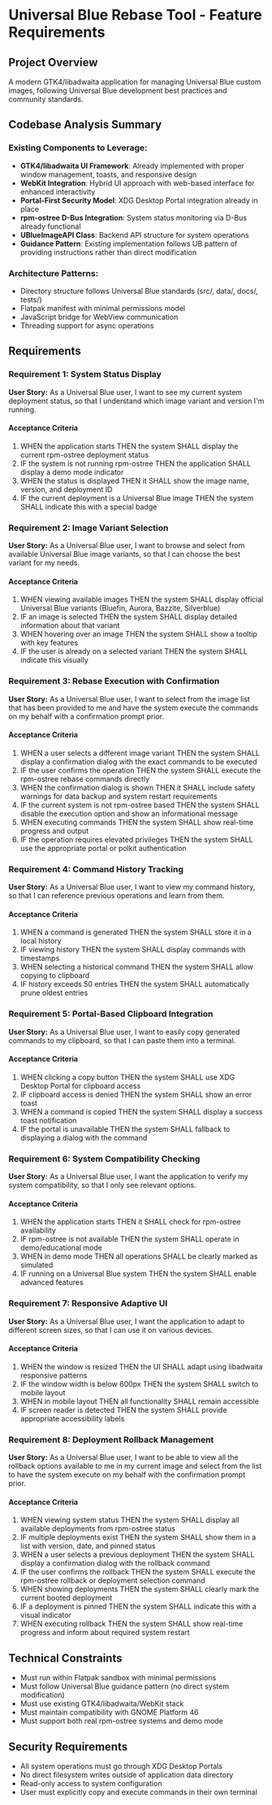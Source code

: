 # Universal Blue Rebase Tool - Feature Requirements

## Project Overview
A modern GTK4/libadwaita application for managing Universal Blue custom images, following Universal Blue development best practices and community standards.

## Codebase Analysis Summary

### Existing Components to Leverage:
- **GTK4/libadwaita UI Framework**: Already implemented with proper window management, toasts, and responsive design
- **WebKit Integration**: Hybrid UI approach with web-based interface for enhanced interactivity
- **Portal-First Security Model**: XDG Desktop Portal integration already in place
- **rpm-ostree D-Bus Integration**: System status monitoring via D-Bus already functional
- **UBlueImageAPI Class**: Backend API structure for system operations
- **Guidance Pattern**: Existing implementation follows UB pattern of providing instructions rather than direct modification

### Architecture Patterns:
- Directory structure follows Universal Blue standards (src/, data/, docs/, tests/)
- Flatpak manifest with minimal permissions model
- JavaScript bridge for WebView communication
- Threading support for async operations

## Requirements

### Requirement 1: System Status Display
**User Story:** As a Universal Blue user, I want to see my current system deployment status, so that I understand which image variant and version I'm running.

#### Acceptance Criteria
1. WHEN the application starts THEN the system SHALL display the current rpm-ostree deployment status
2. IF the system is not running rpm-ostree THEN the application SHALL display a demo mode indicator
3. WHEN the status is displayed THEN it SHALL show the image name, version, and deployment ID
4. IF the current deployment is a Universal Blue image THEN the system SHALL indicate this with a special badge

### Requirement 2: Image Variant Selection
**User Story:** As a Universal Blue user, I want to browse and select from available Universal Blue image variants, so that I can choose the best variant for my needs.

#### Acceptance Criteria
1. WHEN viewing available images THEN the system SHALL display official Universal Blue variants (Bluefin, Aurora, Bazzite, Silverblue)
2. IF an image is selected THEN the system SHALL display detailed information about that variant
3. WHEN hovering over an image THEN the system SHALL show a tooltip with key features
4. IF the user is already on a selected variant THEN the system SHALL indicate this visually

### Requirement 3: Rebase Execution with Confirmation
**User Story:** As a Universal Blue user, I want to select from the image list that has been provided to me and have the system execute the commands on my behalf with a confirmation prompt prior.

#### Acceptance Criteria
1. WHEN a user selects a different image variant THEN the system SHALL display a confirmation dialog with the exact commands to be executed
2. IF the user confirms the operation THEN the system SHALL execute the rpm-ostree rebase commands directly
3. WHEN the confirmation dialog is shown THEN it SHALL include safety warnings for data backup and system restart requirements
4. IF the current system is not rpm-ostree based THEN the system SHALL disable the execution option and show an informational message
5. WHEN executing commands THEN the system SHALL show real-time progress and output
6. IF the operation requires elevated privileges THEN the system SHALL use the appropriate portal or polkit authentication

### Requirement 4: Command History Tracking
**User Story:** As a Universal Blue user, I want to view my command history, so that I can reference previous operations and learn from them.

#### Acceptance Criteria
1. WHEN a command is generated THEN the system SHALL store it in a local history
2. IF viewing history THEN the system SHALL display commands with timestamps
3. WHEN selecting a historical command THEN the system SHALL allow copying to clipboard
4. IF history exceeds 50 entries THEN the system SHALL automatically prune oldest entries

### Requirement 5: Portal-Based Clipboard Integration
**User Story:** As a Universal Blue user, I want to easily copy generated commands to my clipboard, so that I can paste them into a terminal.

#### Acceptance Criteria
1. WHEN clicking a copy button THEN the system SHALL use XDG Desktop Portal for clipboard access
2. IF clipboard access is denied THEN the system SHALL show an error toast
3. WHEN a command is copied THEN the system SHALL display a success toast notification
4. IF the portal is unavailable THEN the system SHALL fallback to displaying a dialog with the command

### Requirement 6: System Compatibility Checking
**User Story:** As a Universal Blue user, I want the application to verify my system compatibility, so that I only see relevant options.

#### Acceptance Criteria
1. WHEN the application starts THEN it SHALL check for rpm-ostree availability
2. IF rpm-ostree is not available THEN the system SHALL operate in demo/educational mode
3. WHEN in demo mode THEN all operations SHALL be clearly marked as simulated
4. IF running on a Universal Blue system THEN the system SHALL enable advanced features

### Requirement 7: Responsive Adaptive UI
**User Story:** As a Universal Blue user, I want the application to adapt to different screen sizes, so that I can use it on various devices.

#### Acceptance Criteria
1. WHEN the window is resized THEN the UI SHALL adapt using libadwaita responsive patterns
2. IF the window width is below 600px THEN the system SHALL switch to mobile layout
3. WHEN in mobile layout THEN all functionality SHALL remain accessible
4. IF screen reader is detected THEN the system SHALL provide appropriate accessibility labels

### Requirement 8: Deployment Rollback Management
**User Story:** As a Universal Blue user, I want to be able to view all the rollback options available to me in my current image and select from the list to have the system execute on my behalf with the confirmation prompt prior.

#### Acceptance Criteria
1. WHEN viewing system status THEN the system SHALL display all available deployments from rpm-ostree status
2. IF multiple deployments exist THEN the system SHALL show them in a list with version, date, and pinned status
3. WHEN a user selects a previous deployment THEN the system SHALL display a confirmation dialog with the rollback command
4. IF the user confirms the rollback THEN the system SHALL execute the rpm-ostree rollback or deployment selection command
5. WHEN showing deployments THEN the system SHALL clearly mark the current booted deployment
6. IF a deployment is pinned THEN the system SHALL indicate this with a visual indicator
7. WHEN executing rollback THEN the system SHALL show real-time progress and inform about required system restart

## Technical Constraints
- Must run within Flatpak sandbox with minimal permissions
- Must follow Universal Blue guidance pattern (no direct system modification)
- Must use existing GTK4/libadwaita/WebKit stack
- Must maintain compatibility with GNOME Platform 46
- Must support both real rpm-ostree systems and demo mode

## Security Requirements
- All system operations must go through XDG Desktop Portals
- No direct filesystem writes outside of application data directory
- Read-only access to system configuration
- User must explicitly copy and execute commands in their own terminal

